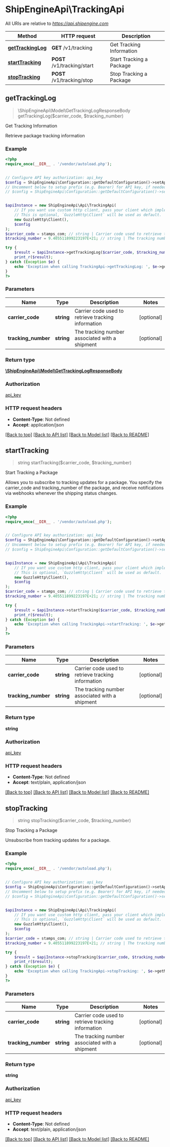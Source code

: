 # ShipEngineApi\TrackingApi

All URIs are relative to *https://api.shipengine.com*

Method | HTTP request | Description
------------- | ------------- | -------------
[**getTrackingLog**](TrackingApi.md#getTrackingLog) | **GET** /v1/tracking | Get Tracking Information
[**startTracking**](TrackingApi.md#startTracking) | **POST** /v1/tracking/start | Start Tracking a Package
[**stopTracking**](TrackingApi.md#stopTracking) | **POST** /v1/tracking/stop | Stop Tracking a Package



## getTrackingLog

> \ShipEngineApi\Model\GetTrackingLogResponseBody getTrackingLog($carrier_code, $tracking_number)

Get Tracking Information

Retrieve package tracking information

### Example

```php
<?php
require_once(__DIR__ . '/vendor/autoload.php');


// Configure API key authorization: api_key
$config = ShipEngineApi\Configuration::getDefaultConfiguration()->setApiKey('API-Key', 'YOUR_API_KEY');
// Uncomment below to setup prefix (e.g. Bearer) for API key, if needed
// $config = ShipEngineApi\Configuration::getDefaultConfiguration()->setApiKeyPrefix('API-Key', 'Bearer');


$apiInstance = new ShipEngineApi\Api\TrackingApi(
    // If you want use custom http client, pass your client which implements `GuzzleHttp\ClientInterface`.
    // This is optional, `GuzzleHttp\Client` will be used as default.
    new GuzzleHttp\Client(),
    $config
);
$carrier_code = stamps_com; // string | Carrier code used to retrieve tracking information
$tracking_number = 9.405511899223197E+21; // string | The tracking number associated with a shipment

try {
    $result = $apiInstance->getTrackingLog($carrier_code, $tracking_number);
    print_r($result);
} catch (Exception $e) {
    echo 'Exception when calling TrackingApi->getTrackingLog: ', $e->getMessage(), PHP_EOL;
}
?>
```

### Parameters


Name | Type | Description  | Notes
------------- | ------------- | ------------- | -------------
 **carrier_code** | **string**| Carrier code used to retrieve tracking information | [optional]
 **tracking_number** | **string**| The tracking number associated with a shipment | [optional]

### Return type

[**\ShipEngineApi\Model\GetTrackingLogResponseBody**](../Model/GetTrackingLogResponseBody.md)

### Authorization

[api_key](../../README.md#api_key)

### HTTP request headers

- **Content-Type**: Not defined
- **Accept**: application/json

[[Back to top]](#) [[Back to API list]](../../README.md#documentation-for-api-endpoints)
[[Back to Model list]](../../README.md#documentation-for-models)
[[Back to README]](../../README.md)


## startTracking

> string startTracking($carrier_code, $tracking_number)

Start Tracking a Package

Allows you to subscribe to tracking updates for a package. You specify the carrier_code and tracking_number of the package, and receive notifications via webhooks whenever the shipping status changes.

### Example

```php
<?php
require_once(__DIR__ . '/vendor/autoload.php');


// Configure API key authorization: api_key
$config = ShipEngineApi\Configuration::getDefaultConfiguration()->setApiKey('API-Key', 'YOUR_API_KEY');
// Uncomment below to setup prefix (e.g. Bearer) for API key, if needed
// $config = ShipEngineApi\Configuration::getDefaultConfiguration()->setApiKeyPrefix('API-Key', 'Bearer');


$apiInstance = new ShipEngineApi\Api\TrackingApi(
    // If you want use custom http client, pass your client which implements `GuzzleHttp\ClientInterface`.
    // This is optional, `GuzzleHttp\Client` will be used as default.
    new GuzzleHttp\Client(),
    $config
);
$carrier_code = stamps_com; // string | Carrier code used to retrieve tracking information
$tracking_number = 9.405511899223197E+21; // string | The tracking number associated with a shipment

try {
    $result = $apiInstance->startTracking($carrier_code, $tracking_number);
    print_r($result);
} catch (Exception $e) {
    echo 'Exception when calling TrackingApi->startTracking: ', $e->getMessage(), PHP_EOL;
}
?>
```

### Parameters


Name | Type | Description  | Notes
------------- | ------------- | ------------- | -------------
 **carrier_code** | **string**| Carrier code used to retrieve tracking information | [optional]
 **tracking_number** | **string**| The tracking number associated with a shipment | [optional]

### Return type

**string**

### Authorization

[api_key](../../README.md#api_key)

### HTTP request headers

- **Content-Type**: Not defined
- **Accept**: text/plain, application/json

[[Back to top]](#) [[Back to API list]](../../README.md#documentation-for-api-endpoints)
[[Back to Model list]](../../README.md#documentation-for-models)
[[Back to README]](../../README.md)


## stopTracking

> string stopTracking($carrier_code, $tracking_number)

Stop Tracking a Package

Unsubscribe from tracking updates for a package.

### Example

```php
<?php
require_once(__DIR__ . '/vendor/autoload.php');


// Configure API key authorization: api_key
$config = ShipEngineApi\Configuration::getDefaultConfiguration()->setApiKey('API-Key', 'YOUR_API_KEY');
// Uncomment below to setup prefix (e.g. Bearer) for API key, if needed
// $config = ShipEngineApi\Configuration::getDefaultConfiguration()->setApiKeyPrefix('API-Key', 'Bearer');


$apiInstance = new ShipEngineApi\Api\TrackingApi(
    // If you want use custom http client, pass your client which implements `GuzzleHttp\ClientInterface`.
    // This is optional, `GuzzleHttp\Client` will be used as default.
    new GuzzleHttp\Client(),
    $config
);
$carrier_code = stamps_com; // string | Carrier code used to retrieve tracking information
$tracking_number = 9.405511899223197E+21; // string | The tracking number associated with a shipment

try {
    $result = $apiInstance->stopTracking($carrier_code, $tracking_number);
    print_r($result);
} catch (Exception $e) {
    echo 'Exception when calling TrackingApi->stopTracking: ', $e->getMessage(), PHP_EOL;
}
?>
```

### Parameters


Name | Type | Description  | Notes
------------- | ------------- | ------------- | -------------
 **carrier_code** | **string**| Carrier code used to retrieve tracking information | [optional]
 **tracking_number** | **string**| The tracking number associated with a shipment | [optional]

### Return type

**string**

### Authorization

[api_key](../../README.md#api_key)

### HTTP request headers

- **Content-Type**: Not defined
- **Accept**: text/plain, application/json

[[Back to top]](#) [[Back to API list]](../../README.md#documentation-for-api-endpoints)
[[Back to Model list]](../../README.md#documentation-for-models)
[[Back to README]](../../README.md)

